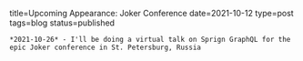 
title=Upcoming Appearance: Joker Conference 
date=2021-10-12
type=post
tags=blog
status=published
~~~~~~
*2021-10-26* - I'll be doing a virtual talk on Sprign GraphQL for the epic Joker conference in St. Petersburg, Russia
            